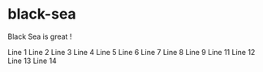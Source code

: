 # black-sea
Black Sea is great !

Line 1
Line 2
Line 3
Line 4
Line 5
Line 6
Line 7
Line 8
Line 9
Line 11
Line 12
Line 13
Line 14